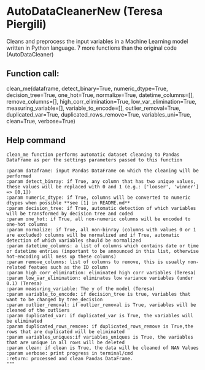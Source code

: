 # AutoDataCleanerNew (Teresa Piergili)
Cleans and preprocess the input variables in a Machine Learning model written in Python language. 
7 more functions than the original code (AutoDataCleaner)

 ## Function call: 
 


clean_me(dataframe, 
            detect_binary=True,
            numeric_dtype=True,
            decision_tree=True, 
            one_hot=True, 
            normalize=True,
            datetime_columns=[],
            remove_columns=[],
            high_corr_elimination=True,
            low_var_elimination=True,
            measuring_variable=[],
            variable_to_encode=[],
            outlier_removal=True,
            duplicated_var=True,
            duplicated_rows_remove=True,
            variables_uni=True,
            clean=True,
            verbose=True)
            
            
          

## Help command 
    
    clean_me function performs automatic dataset cleaning to Pandas DataFrame as per the settings parameters passed to this function
    
    :param dataframe: input Pandas DataFrame on which the cleaning will be performed 
    :param detect_binray: if True, any column that has two unique values, these values will be replaced with 0 and 1 (e.g.: ['looser', 'winner'] => [0,1])
    :param numeric_dtype: if True, columns will be converted to numeric dtypes when possible **see [1] in README.md**
    :param decision_tree: if True, automatic detection of which variables will be transformed by decision tree and coded
    :param one_hot: if True, all non-numeric columns will be encoded to one-hot columns 
    :param normalize: if True, all non-binray (columns with values 0 or 1 are excluded) columns will be normalized and if True, automatic detection of which variables should be normalized 
    :param datetime_columns: a list of columns which contains date or time or datetime entries (important to be announced in this list, otherwise hot-encoding will mess up these columns)
    :param remove_columns: list of columns to remove, this is usually non-related featues such as the ID column 
    :param high_corr_elimination: eliminated high corr variables (Teresa)
    :param low_var_elimination: eliminates low variance variables (under 0.1) (Teresa)
    :param measuring_variable: The y of the model (Teresa)
    :param variable_to_encode: if decision_tree is true, variables that want to be changed by tree_decision
    :param outlier_removal: if outlier_removal is True, variables will be cleaned of the outliers
    :param duplicated_var: if duplicated_var is True, the variables will be eliminated 
    :param duplicated_rows_remove: if duplicated_rows_remove is True,the rows that are duplicated will be eliminated
    :param variables_uniques:if variables_uniques is True, the variables that are unique in all rows will be deleted
    :param clean: if clean is True, the data will be cleaned of NAN Values
    :param verbose: print progress in terminal/cmd
    :return: processed and clean Pandas DataFrame.
    """
    
    
